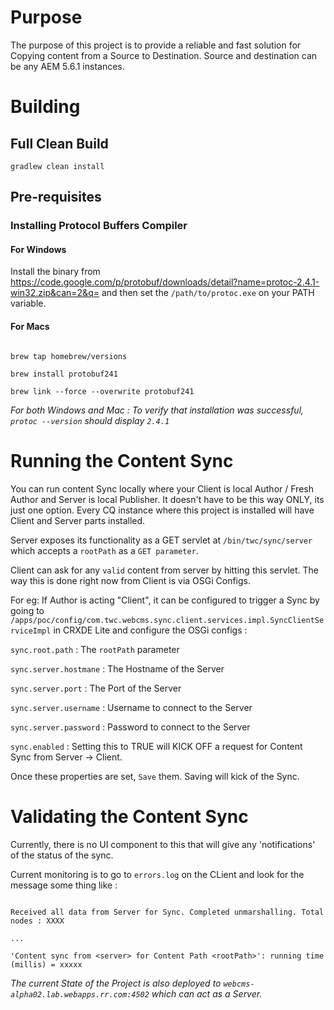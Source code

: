 # Purpose #

The purpose of this project is to provide a reliable and fast solution for Copying content from a Source to Destination.
Source and destination can be any AEM 5.6.1 instances.
 
# Building #

## Full Clean Build ##

`gradlew clean install` 

## Pre-requisites ##

### Installing Protocol Buffers Compiler ###

#### For Windows ####

Install the binary from https://code.google.com/p/protobuf/downloads/detail?name=protoc-2.4.1-win32.zip&can=2&q= and then set the `/path/to/protoc.exe` on your PATH variable.

#### For Macs ####

```

brew tap homebrew/versions

brew install protobuf241

brew link --force --overwrite protobuf241

```

_For both Windows and Mac : To verify that installation was successful, `protoc --version` should display `2.4.1`_

# Running the Content Sync #

You can run content Sync locally where your Client is local Author / Fresh Author and Server is local Publisher. It doesn't have to be this way ONLY, its just one option. Every CQ instance where this project is installed will have Client and Server parts installed.

Server exposes its functionality as a GET servlet at `/bin/twc/sync/server` which accepts a `rootPath` as a `GET parameter`.

Client can ask for any `valid` content from server by hitting this servlet. The way this is done right now from Client is via OSGi Configs.

For eg: If Author is acting "Client", it can be configured to trigger a Sync by going to 
`/apps/poc/config/com.twc.webcms.sync.client.services.impl.SyncClientServiceImpl` in CRXDE Lite and configure the OSGi configs :

`sync.root.path` : The `rootPath` parameter

`sync.server.hostmane` : The Hostname of the Server

`sync.server.port` : The Port of the Server

`sync.server.username` : Username to connect to the Server

`sync.server.password` : Password to connect to the Server

`sync.enabled` : Setting this to TRUE will KICK OFF a request for Content Sync from Server -> Client.

Once these properties are set, `Save` them. Saving will kick of the Sync.

# Validating the Content Sync #

Currently, there is no UI component to this that will give any 'notifications' of the status of the sync.

Current monitoring is to go to `errors.log` on the CLient and look for the message some thing like : 

```

Received all data from Server for Sync. Completed unmarshalling. Total nodes : XXXX

...

'Content sync from <server> for Content Path <rootPath>': running time (millis) = xxxxx

```

*The current State of the Project is also deployed to `webcms-alpha02.lab.webapps.rr.com:4502` which can act as a Server.*
